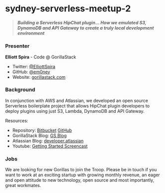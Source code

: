# sydney-serverless-meetup-2

> ##### Building a Serverless HipChat plugin... How we emulated S3, DynamoDB and API Gateway to create a truly local development environment

### Presenter

**Elliott Spira** - Code @ GorillaStack

- Twitter: [@ElliottSpira](https://twitter.com/ElliottSpira)
- GitHub: [@em0ney](https://github.com/em0ney)
- Website: [gorillastack.com](https://gorillastack.com)

### Background

In conjunction with AWS and Atlassian, we developed an open source Serverless boilerplate project that allows HipChat plugin developers to deploy plugins using just S3, Lambda, DynamoDB and API Gateway.

Resources:

- Repository: [Bitbucket](https://bitbucket.org/gorillastack/serverless-hipchat-connect) [GitHub](https://github.com/GorillaStack/serverless-hipchat-connect)
- GorillaStack Blog: [GS Blog](http://blog.gorillastack.com/serverless-hipchat-connect-boilerplate-by-gorillastack/?utm_content=buffer0a501&utm_medium=social&utm_source=github.com&utm_campaign=buffer)
- Atlassian Blog: [developer.atlassian](https://developer.atlassian.com/blog/2016/06/gorillastack-serverless-hipchat-connect/)
- Youtube: [Getting Started Screencast](https://www.youtube.com/watch?v=TdM1QiEvOeQ)

### Jobs

We are looking for new Gorillas to join the Troop.  Please be in touch if you want to work at an exciting startup with growing monthly revenue, an eager and open attitude to new technology, open source and most importantly, great workmates.

